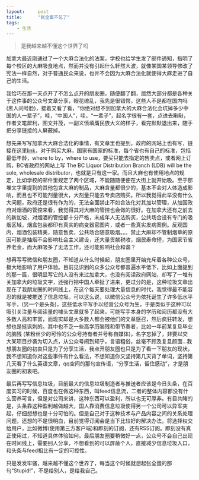 ```yaml
---
layout:     post
title:      "张全蛋不见了"
tags:
    - 生活
---
```


> 是我越来越不懂这个世界了吗

加拿大最近刚通过了一个大麻合法化的法案，学校也给学生发了邮件通知，指明了每个校区的大麻吸食地点，然而并没有引起什么轩然大波，就像某国某领导修改了宪法一样自然，对于普通民众来说，也并不会因为大麻合法化就使得大麻走进了自己的生活。

我恰巧在那一天点开了不怎么点开的朋友圈，随便翻了翻，居然大部分都是各种关于这件事的公众号文章分享，眼花缭乱，我先是很错愕，这些人不是都在国内吗 (黑人问号脸)，接着又看了看，“你绝对想不到加拿大的大麻合法化会坑掉多少中国的人一辈子”，哇，“中国人”，哇，“一辈子”，起名字很有一套，点进去瞅瞅，作者文笔犀利，图文并茂，一副义愤填膺民族大义的样子，看完默默退出来，随手把分享链接的人屏蔽掉。

想先来写写加拿大大麻合法化的事情，有文章里也提到，政府的网站上也有写，链接在这里[link](https://www.canada.ca/en/services/health/campaigns/cannabis/canadians.html)，对于购买大麻，国家有国家的标准，每个省也有自己的标准，包括最低年龄，where to by，where to use，要买只能去指定的售卖点，或者网上订购，BC省政府的网站上写 The BC Liquor Distribution Branch (LDB) will be the sole, wholesale distributor，也就是只有这一家。而且大麻也有使用地点的规定，比如学校的邮件里规定了两个区域，不能随随便便在大街上就开始吸。至于那堆文字里提到的其他包含大麻的制品，大麻含量都很少的，基本不会对人体造成影响，而且也不可能剂量很大，大剂量只能去专卖店购买。所以我觉得此举没有什么大问题，政府还是很有作为的，无法全面禁止不如合法化对其加以管理，从加国政府对烟酒的管控来看，我觉得其对大麻的管控也会做的很好。在加拿大还有之前去的新加坡，对烟酒的管控都十分严格，未成年人无法购买，公共场合设有专门的吸烟区域，烟盒包装都印有真实的病变器官图片，或者一些真实发病案例。反观国内，烟酒包装精美，随意售卖，公共场合随意吸烟。。。禁止大麻却不管制烟草的原因可能是抽烟不会影响社会主义建设，还大量贡献税收，烟民寿命短，为国家节省养老金，而大麻吸多了无法工作，还可能影响社会和谐？

想再写写微信和朋友圈，不知道从什么时候起，朋友圈里开始充斥着各种公众号，极大地影响了用户体验。目前见识到的众多公众号都普遍水平低下，比如上面提到的那一篇，很明显写它的人没有来过加拿大，也没有阅读政府网站，却写了一堆有关加拿大的垃圾文字，还强行把中国人牵扯了进来，更过分的是，这种垃圾文章出现在了我朋友圈的时间线上，在这个每天要处理大量信息的时代，我觉得最不能容忍的就是被推送了信息垃圾。可以这么说，以微信公众号为依托诞生了许多低水平写手，(另一个是头条)，这些低水平写手以经营公众号为生，于是类似于这种可以吸引关注量与阅读量的噱头文章就多了起来，可能写手本身的学历和阅历都没有大多数人高和丰富，而现实却是大多数人都会被他们的文章感召，然后疯狂转发，想想也是挺讽刺的。其中也不乏一些高学历脑残和带节奏者，比如一年前某复旦毕业的脑残 (某粉丝少的可怜的公众号持有者并号称自媒体)，名字忘掉了，非要以交大某项目抄袭为切入点，从公众号闹到知乎，言语粗俗，丝毫不顾及复旦颜面…我想朋友圈的初衷只是为了分享生活，我点开朋友圈也只是为了看一下朋友的现状，我不想知道你对这些事件有什么看法，不想知道你又坚持第几天背了单词，坚持第几天看了什么英语文章，qq空间的那句宣传语，“分享生活，留住感动”，才是朋友圈的初衷吧。

最后再写写信息垃圾，目前最大的信息垃圾制造者与推送者应该是今日头条，在百度实习的时候，百度也在做这种东西，叫feed信息流，二者的整体内容都没有什么营养可言，但是对公司来讲，这种东西可以盈利，所以也无可厚非。有目共睹的是，头条靠这种盈利越做越大，国人靠消费信息垃圾使得另一个公司可以异军突起，仔细想想也是十分可怕的。但是自己对于这种技术与产品内容之间的关系处理问题，还想的不是很明白，目前觉得订阅会是当下比较好的解决办法，将选择权交给用户，比如微博(使用第三方客户端)和即刻的订阅，还有RSS订阅。即刻没有真正使用过，不知道具体体验如何。最后朋友圈要稍微好一点，公众号不会自己出现在时间线上，需要别人分享，不想看到的可以屏蔽个人，直接减少信息垃圾入口，和头条与feed相比有一定的可控性。

只是发发牢骚，越来越不懂这个世界了，每当这个时候就想起张全蛋的那句“Stupid!”，不是给别人，是给我自己。